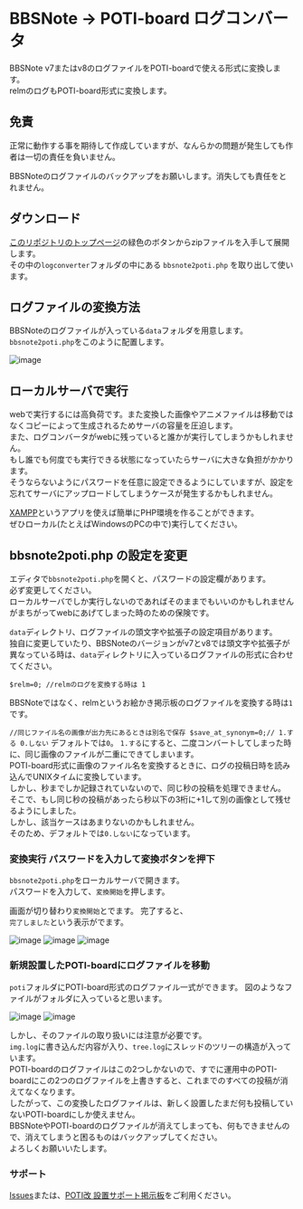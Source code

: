 # BBSNote → POTI-board ログコンバータ
BBSNote v7またはv8のログファイルをPOTI-boardで使える形式に変換します。  
relmのログもPOTI-board形式に変換します。

## 免責
正常に動作する事を期待して作成していますが、なんらかの問題が発生しても作者は一切の責任を負いません。

BBSNoteのログファイルのバックアップをお願いします。消失しても責任をとれません。

## ダウンロード

[このリポジトリのトップページ](https://github.com/satopian/potiboard_plugin)の緑色のボタンからzipファイルを入手して展開します。  
その中の`logconverter`フォルダの中にある `bbsnote2poti.php` を取り出して使います。 

## ログファイルの変換方法

BBSNoteのログファイルが入っている`data`フォルダを用意します。  
`bbsnote2poti.php`をこのように配置します。  

![image](https://user-images.githubusercontent.com/44894014/108525797-d4ff3500-7313-11eb-9ec7-8c39fa253cd0.png)

## ローカルサーバで実行

webで実行するには高負荷です。また変換した画像やアニメファイルは移動ではなくコピーによって生成されるためサーバの容量を圧迫します。  
また、ログコンバータがwebに残っていると誰かが実行してしまうかもしれません。  
もし誰でも何度でも実行できる状態になっていたらサーバに大きな負担がかかります。  
そうならないようにパスワードを任意に設定できるようにしていますが、設定を忘れてサーバにアップロードしてしまうケースが発生するかもしれません。

[XAMPP](https://www.apachefriends.org/jp/index.html)というアプリを使えば簡単にPHP環境を作ることができます。  
ぜひローカル(たとえばWindowsのPCの中で)実行してください。  

## bbsnote2poti.php の設定を変更

エディタで`bbsnote2poti.php`を開くと、パスワードの設定欄があります。  
必ず変更してください。  
ローカルサーバでしか実行しないのであればそのままでもいいのかもしれませんがまちがってwebにあげてしまった時のための保険です。  

`data`ディレクトリ、ログファイルの頭文字や拡張子の設定項目があります。  
独自に変更していたり、BBSNoteのバージョンがv7とv8では頭文字や拡張子が異なっている時は、`data`ディレクトリに入っているログファイルの形式に合わせてください。  

`$relm=0; //relmのログを変換する時は 1`

BBSNoteではなく、relmというお絵かき掲示板のログファイルを変換する時は`1`です。

`//同じファイル名の画像が出力先にあるときは別名で保存
$save_at_synonym=0;// 1.する 0.しない`
デフォルトでは`0`。
`1.する`にすると、二度コンバートしてしまった時に、同じ画像のファイルが二重にできてしまいます。  
POTI-board形式に画像のファイル名を変換するときに、ログの投稿日時を読み込んでUNIXタイムに変換しています。  
しかし、秒までしか記録されていないので、同じ秒の投稿を処理できません。
そこで、もし同じ秒の投稿があったら秒以下の3桁に+1して別の画像として残せるようにしました。  
しかし、該当ケースはあまりないのかもしれません。  
そのため、デフォルトでは`0.しない`になっています。

### 変換実行 パスワードを入力して変換ボタンを押下

`bbsnote2poti.php`をローカルサーバで開きます。  
パスワードを入力して、`変換開始`を押します。

画面が切り替わり`変換開始`とでます。
完了すると、  
`完了しました`という表示がでます。

![image](https://user-images.githubusercontent.com/44894014/108527147-48ee0d00-7315-11eb-9bc5-d346def0bdd3.png)
![image](https://user-images.githubusercontent.com/44894014/108527173-50151b00-7315-11eb-8ba3-5c156db0223d.png)
![image](https://user-images.githubusercontent.com/44894014/108527184-56a39280-7315-11eb-95bf-d076ab287316.png)

### 新規設置したPOTI-boardにログファイルを移動

`poti`フォルダにPOTI-board形式のログファイル一式ができます。
図のようなファイルがフォルダに入っていると思います。

![image](https://user-images.githubusercontent.com/44894014/108527216-602cfa80-7315-11eb-8680-5e997c4a05e7.png)
![image](https://user-images.githubusercontent.com/44894014/108527205-5c00dd00-7315-11eb-8192-44e93e3542a7.png)

しかし、そのファイルの取り扱いには注意が必要です。  
`img.log`に書き込んだ内容が入り、`tree.log`にスレッドのツリーの構造が入っています。  
POTI-boardのログファイルはこの2つしかないので、すでに運用中のPOTI-boardにこの2つのログファイルを上書きすると、これまでのすべての投稿が消えてなくなります。  
したがって、この変換したログファイルは、新しく設置したまだ何も投稿していないPOTI-boardにしか使えません。  
BBSNoteやPOTI-boardのログファイルが消えてしまっても、何もできませんので、消えてしまうと困るものはバックアップしてください。  
よろしくお願いいたします。

### サポート
[Issues](https://github.com/satopian/potiboard_plugin/issues)または、[POTI改 設置サポート掲示板](https://pbbs.sakura.ne.jp/cgi/neosample/support/)をご利用ください。  

